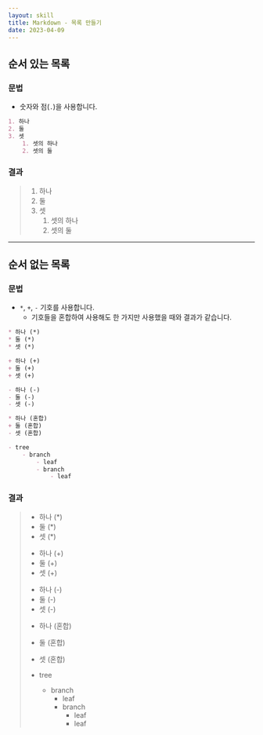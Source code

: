 ```yaml
---
layout: skill
title: Markdown - 목록 만들기
date: 2023-04-09
---
```



## 순서 있는 목록



### 문법

- 숫자와 점(`.`)을 사용합니다.

```markdown
1. 하나
2. 둘
3. 셋
    1. 셋의 하나
    2. 셋의 둘
```


### 결과

> 1. 하나
> 2. 둘
> 3. 셋
>     1. 셋의 하나
>     2. 셋의 둘


---


## 순서 없는 목록


### 문법

- `*`, `+`, `-` 기호를 사용합니다.
    - 기호들을 혼합하여 사용해도 한 가지만 사용했을 때와 결과가 같습니다.

```markdown
* 하나 (*)
* 둘 (*)
* 셋 (*)

+ 하나 (+)
+ 둘 (+)
+ 셋 (+)

- 하나 (-)
- 둘 (-)
- 셋 (-)

* 하나 (혼합)
+ 둘 (혼합)
- 셋 (혼합)

- tree
    - branch
        - leaf
        - branch
            - leaf
```


### 결과

> * 하나 (*)
> * 둘 (*)
> * 셋 (*)
> 
> + 하나 (+)
> + 둘 (+)
> + 셋 (+)
> 
> - 하나 (-)
> - 둘 (-)
> - 셋 (-)
> 
> * 하나 (혼합)
> + 둘 (혼합)
> - 셋 (혼합)
> 
> - tree
>     - branch
>         - leaf
>         - branch
>             - leaf
>             - leaf
